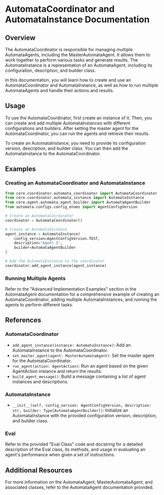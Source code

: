 # AutomataCoordinator and AutomataInstance Documentation

## Overview

The AutomataCoordinator is responsible for managing multiple AutomataAgents, including the MasterAutomataAgent. It allows them to work together to perform various tasks and generate results. The AutomataInstance is a representation of an AutomataAgent, including its configuration, description, and builder class.

In this documentation, you will learn how to create and use an AutomataCoordinator and AutomataInstance, as well as how to run multiple AutomataAgents and handle their actions and results.

## Usage

To use the AutomataCoordinator, first create an instance of it. Then, you can create and add multiple AutomataInstances with different configurations and builders. After setting the master agent for the AutomataCoordinator, you can run the agents and retrieve their results.

To create an AutomataInstance, you need to provide its configuration version, description, and builder class. You can then add the AutomataInstance to the AutomataCoordinator.

## Examples

### Creating an AutomataCoordinator and AutomataInstance

```python
from core.coordinator.automata_coordinator import AutomataCoordinator
from core.coordinator.automata_instance import AutomataInstance
from core.agent.automata_agent_builder import AutomataAgentBuilder
from automata.configs.config_enums import AgentConfigVersion

# Create an AutomataCoordinator
coordinator = AutomataCoordinator()

# Create an AutomataInstance
agent_instance = AutomataInstance(
    config_version=AgentConfigVersion.TEST,
    description="Agent 1",
    builder=AutomataAgentBuilder
)

# Add the AutomataInstance to the coordinator
coordinator.add_agent_instance(agent_instance)
```

### Running Multiple Agents

Refer to the "Advanced Implementation Examples" section in the AutomataAgent documentation for a comprehensive example of creating an AutomataCoordinator, adding multiple AutomataInstances, and running the agents to perform different tasks.

## References

### AutomataCoordinator

- `add_agent_instance(instance: AutomataInstance)`: Add an AutomataInstance to the AutomataCoordinator.
- `set_master_agent(agent: MasterAutomataAgent)`: Set the master agent for the AutomataCoordinator.
- `run_agent(action: AgentAction)`: Run an agent based on the given AgentAction instance and return the results.
- `build_agent_message()`: Build a message containing a list of agent instances and descriptions.

### AutomataInstance

- `__init__(self, config_version: AgentConfigVersion, description: str, builder: Type[AutomataAgentBuilder])`: Initialize an AutomataInstance with the provided configuration version, description, and builder class.

### Eval

Refer to the provided "Eval Class" code and docstring for a detailed description of the Eval class, its methods, and usage in evaluating an agent's performance when given a set of instructions.

## Additional Resources

For more information on the AutomataAgent, MasterAutomataAgent, and associated classes, refer to the AutomataAgent documentation provided.
